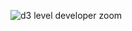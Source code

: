 ![d3 level developer zoom](https://user-images.githubusercontent.com/5239538/26901136-ad2e9cba-4ba2-11e7-8c7f-82d99e4d4398.png)
